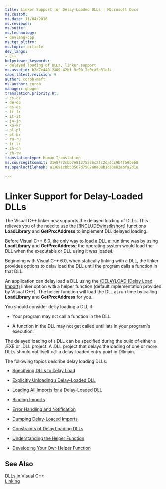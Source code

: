 ```yaml
---
title: Linker Support for Delay-Loaded DLLs | Microsoft Docs
ms.custom: 
ms.date: 11/04/2016
ms.reviewer: 
ms.suite: 
ms.technology:
- devlang-cpp
ms.tgt_pltfrm: 
ms.topic: article
dev_langs:
- C++
helpviewer_keywords:
- delayed loading of DLLs, linker support
ms.assetid: b2d7e449-2809-42b1-9c90-2c0ca5e31a14
caps.latest.revision: 9
author: corob-msft
ms.author: corob
manager: ghogen
translation.priority.ht:
- cs-cz
- de-de
- es-es
- fr-fr
- it-it
- ja-jp
- ko-kr
- pl-pl
- pt-br
- ru-ru
- tr-tr
- zh-cn
- zh-tw
translationtype: Human Translation
ms.sourcegitcommit: 3168772cbb7e8127523bc2fc2da5cc9b4f59beb8
ms.openlocfilehash: a13691cbb53567d7587a8e88b1d88e02ebfa2d1e

---
```

# Linker Support for Delay-Loaded DLLs
The Visual C++ linker now supports the delayed loading of DLLs. This relieves you of the need to use the [!INCLUDE[winsdkshort](../../atl-mfc-shared/reference/includes/winsdkshort_md.md)] functions **LoadLibrary** and **GetProcAddress** to implement DLL delayed loading.  
  
 Before Visual C++ 6.0, the only way to load a DLL at run time was by using **LoadLibrary** and **GetProcAddress**; the operating system would load the DLL when the executable or DLL using it was loaded.  
  
 Beginning with Visual C++ 6.0, when statically linking with a DLL, the linker provides options to delay load the DLL until the program calls a function in that DLL.  
  
 An application can delay load a DLL using the [/DELAYLOAD (Delay Load Import)](../../build/reference/delayload-delay-load-import.md) linker option with a helper function (default implementation provided by Visual C++). The helper function will load the DLL at run time by calling **LoadLibrary** and **GetProcAddress** for you.  
  
 You should consider delay loading a DLL if:  
  
-   Your program may not call a function in the DLL.  
  
-   A function in the DLL may not get called until late in your program's execution.  
  
 The delayed loading of a DLL can be specified during the build of either a .EXE or .DLL project. A .DLL project that delays the loading of one or more DLLs should not itself call a delay-loaded entry point in Dllmain.  
  
 The following topics describe delay loading DLLs:  
  
-   [Specifying DLLs to Delay Load](../../build/reference/specifying-dlls-to-delay-load.md)  
  
-   [Explicitly Unloading a Delay-Loaded DLL](../../build/reference/explicitly-unloading-a-delay-loaded-dll.md)  
  
-   [Loading All Imports for a Delay-Loaded DLL](../../build/reference/loading-all-imports-for-a-delay-loaded-dll.md)  
  
-   [Binding Imports](../../build/reference/binding-imports.md)  
  
-   [Error Handling and Notification](../../build/reference/error-handling-and-notification.md)  
  
-   [Dumping Delay-Loaded Imports](../../build/reference/dumping-delay-loaded-imports.md)  
  
-   [Constraints of Delay Loading DLLs](../../build/reference/constraints-of-delay-loading-dlls.md)  
  
-   [Understanding the Helper Function](http://msdn.microsoft.com/en-us/6279c12c-d908-4967-b0b3-cabfc3e91d3d)  
  
-   [Developing Your Own Helper Function](../../build/reference/developing-your-own-helper-function.md)  
  
## See Also  
 [DLLs in Visual C++](../../build/dlls-in-visual-cpp.md)   
 [Linking](../../build/reference/linking.md)


<!--HONumber=Jan17_HO2-->


